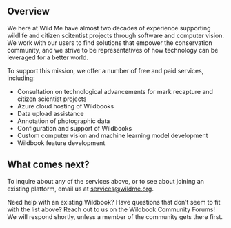 ## Overview

We here at Wild Me have almost two decades of experience supporting wildlife and citizen scitentist projects through software and computer vision. We work with our users to find solutions that empower the conservation community, and we strive to be representatives of how technology can be leveraged for a better world.

To support this mission, we offer a number of free and paid services, including:

- Consultation on technological advancements for mark recapture and citizen scientist projects
- Azure cloud hosting of Wildbooks
- Data upload assistance
- Annotation of photographic data
- Configuration and support of Wildbooks
- Custom computer vision and machine learning model development
- Wildbook feature development

## What comes next?

To inquire about any of the services above, or to see about joining an existing platform, email us at services@wildme.org.

Need help with an existing Wildbook? Have questions that don’t seem to fit with the list above? Reach out to us on the Wildbook Community Forums! We will respond shortly, unless a member of the community gets there first.
